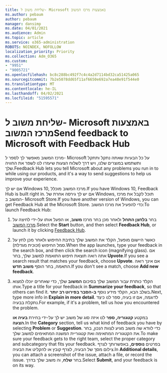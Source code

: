 ```yaml
---
title: שליחת משוב ל- Microsoft באמצעות מרכז המשוב
ms.author: pebaum
author: pebaum
manager: dansimp
ms.date: 04/01/2021
ms.audience: Admin
ms.topic: article
ms.service: o365-administration
ROBOTS: NOINDEX, NOFOLLOW
localization_priority: Priority
ms.collection: Adm_O365
ms.custom:
- "9951"
- "9005721"
ms.openlocfilehash: bc8c288bc492f7c4c4a2d7114bd32ca51425a065
ms.sourcegitcommit: 7b2e5078dd65f11af6650e692a7ea48e91f544e0
ms.translationtype: MT
ms.contentlocale: he-IL
ms.lasthandoff: 04/02/2021
ms.locfileid: "51595571"
---
```

# <a name="send-feedback-to-microsoft-with-feedback-hub"></a><span data-ttu-id="7eacc-102">שליחת משוב ל- Microsoft באמצעות מרכז המשוב</span><span class="sxs-lookup"><span data-stu-id="7eacc-102">Send feedback to Microsoft with Feedback Hub</span></span>

<span data-ttu-id="7eacc-103">מרכז המשוב מאפשר לך לספר ל- Microsoft על כל הבעיות שאתה נתקל ותתקל ותשתמש במוצרים שלנו, ויש דרך לשלוח הצעות שיעזרו לנו לשפר את החוויה שלך.</span><span class="sxs-lookup"><span data-stu-id="7eacc-103">Feedback Hub lets you tell Microsoft about any problems you run in to while using our products, and it's a way to send suggestions to help us improve your experience.</span></span>

<span data-ttu-id="7eacc-104">אם יש לך Windows 10, מרכז המשוב מוכלל.</span><span class="sxs-lookup"><span data-stu-id="7eacc-104">If you have Windows 10, Feedback Hub is built right in.</span></span> <span data-ttu-id="7eacc-105">אם יש לך גירסה אחרת של Windows, תוכל לקבל את מרכז המשוב ב- Microsoft Store.</span><span class="sxs-lookup"><span data-stu-id="7eacc-105">If you have another version of Windows, you can get Feedback Hub at the Microsoft Store.</span></span> <span data-ttu-id="7eacc-106">כדי להפעיל את מרכז המשוב:</span><span class="sxs-lookup"><span data-stu-id="7eacc-106">To launch Feedback Hub:</span></span> 

1. <span data-ttu-id="7eacc-107">בחר **בלחצן התחל** ולאחר מכן בחר מרכז **משוב**, או הפעל אותו על-ידי לחיצה על [מרכז המשוב](feedback-hub://).</span><span class="sxs-lookup"><span data-stu-id="7eacc-107">Select the **Start** button, and then select **Feedback Hub**, or launch it by clicking [Feedback Hub](feedback-hub://).</span></span>

1. <span data-ttu-id="7eacc-108">כאשר היישום מופעל, הקלד את המשוב שלך בתיבת החיפוש ולאחר מכן לחץ על סמל החיפוש (זכוכית מגדלת).</span><span class="sxs-lookup"><span data-stu-id="7eacc-108">When the app launches, type your feedback in the search box, and then click the search icon (magnifying glass).</span></span> <span data-ttu-id="7eacc-109">אם אתה רואה תוצאת חיפוש התואמת למשוב שלך, בחר **Upvote**.</span><span class="sxs-lookup"><span data-stu-id="7eacc-109">If you see a search result that matches your feedback, choose **Upvote**.</span></span> <span data-ttu-id="7eacc-110">אם אינך רואה התאמה, בחר הוסף **משוב חדש**.</span><span class="sxs-lookup"><span data-stu-id="7eacc-110">If you don't see a match, choose **Add new feedback**.</span></span>

1. <span data-ttu-id="7eacc-111">הקלד כותרת עבור המשוב שלך בסיכום **המשוב** שלך, כדי שאחרים יוכלו למצוא אותו.</span><span class="sxs-lookup"><span data-stu-id="7eacc-111">Type a title for your feedback in **Summarize your feedback**, so that others can find it.</span></span> <span data-ttu-id="7eacc-112">בשלב הבא, הקלד מידע נוסף **ב-הסבר בפירוט רב יותר.**</span><span class="sxs-lookup"><span data-stu-id="7eacc-112">Next, type more info in **Explain in more detail**.</span></span> <span data-ttu-id="7eacc-113">לדוגמה, אם זו בעיה, ספר לנו כיצד נתקלת בבעיה.</span><span class="sxs-lookup"><span data-stu-id="7eacc-113">For example, if it's a problem, tell us how you encountered the problem.</span></span>

    <span data-ttu-id="7eacc-114">במקטע **קטגוריה, ספר** לנו איזה סוג של משוב יש לך על-ידי בחירת **בעיה או** **הצעה**.</span><span class="sxs-lookup"><span data-stu-id="7eacc-114">In the **Category** section, tell us what kind of feedback you have by selecting **Problem** or **Suggestion**.</span></span> <span data-ttu-id="7eacc-115">כדי לוודא שה משוב מגיע לצוות הנכון, בחר את הקטגוריה המתאימה ואת קטגוריית המשנה המתאימים למשוב שלך.</span><span class="sxs-lookup"><span data-stu-id="7eacc-115">To make sure your feedback gets to the right team, select the proper category and subcategory that fits your feedback.</span></span> <span data-ttu-id="7eacc-116">בפרטים **נוספים,** באפשרותך לצרף צילום מסך של הבעיה, לצרף קובץ או להקליט את הבעיה.</span><span class="sxs-lookup"><span data-stu-id="7eacc-116">In **Additional details**, you can attach a screenshot of the issue, attach a file, or record the issue.</span></span> <span data-ttu-id="7eacc-117">בחר **שלח**, וה משוב שלך בדרך.</span><span class="sxs-lookup"><span data-stu-id="7eacc-117">Select **Submit**, and your feedback is on its way.</span></span>


